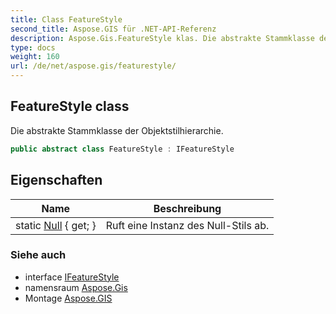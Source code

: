 ```yaml
---
title: Class FeatureStyle
second_title: Aspose.GIS für .NET-API-Referenz
description: Aspose.Gis.FeatureStyle klas. Die abstrakte Stammklasse der Objektstilhierarchie.
type: docs
weight: 160
url: /de/net/aspose.gis/featurestyle/
---
```

## FeatureStyle class

Die abstrakte Stammklasse der Objektstilhierarchie.

```csharp
public abstract class FeatureStyle : IFeatureStyle
```

## Eigenschaften

| Name | Beschreibung |
| --- | --- |
| static [Null](../../aspose.gis/featurestyle/null/) { get; } | Ruft eine Instanz des Null-Stils ab. |

### Siehe auch

* interface [IFeatureStyle](../ifeaturestyle/)
* namensraum [Aspose.Gis](../../aspose.gis/)
* Montage [Aspose.GIS](../../)


